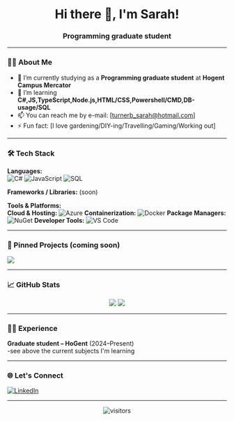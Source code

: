 <h1 align="center">Hi there 👋, I'm Sarah!</h1>
<h3 align="center">Programming graduate student</h3>

---

### 🧑‍💻 About Me

- 🔭 I’m currently studying as a **Programming graduate student** at **Hogent Campus Mercator**
- 🌱 I’m learning **C#,JS,TypeScript,Node.js,HTML/CSS,Powershell/CMD,DB-usage/SQL**
- 📫 You can reach me by e-mail: [turnerb_sarah@hotmail.com]
- ⚡ Fun fact: [I love gardening/DIY-ing/Travelling/Gaming/Working out]

---

### 🛠️ Tech Stack

**Languages:**  
![C#](https://img.shields.io/badge/C%23-239120?style=flat&logo=c-sharp&logoColor=white)
![JavaScript](https://img.shields.io/badge/JavaScript-F7DF1E?style=flat&logo=javascript&logoColor=black)
![SQL](https://img.shields.io/badge/SQL-336791?style=flat&logo=postgresql&logoColor=white)

**Frameworks / Libraries:**  (soon)


**Tools & Platforms:**  
  **Cloud & Hosting:**
  ![Azure](https://img.shields.io/badge/Azure-0078D4?style=flat&logo=azure-devops&logoColor=white)
  **Containerization:**
  ![Docker](https://img.shields.io/badge/Docker-2496ED?style=flat&logo=docker&logoColor=white)
  **Package Managers:**
  ![NuGet](https://img.shields.io/badge/NuGet-004880?style=flat&logo=nuget&logoColor=white)
  **Developer Tools:**
  ![VS Code](https://img.shields.io/badge/VS%20Code-007ACC?style=flat&logo=visual-studio-code&logoColor=white)

---

### 📌 Pinned Projects (coming soon)

<a href="https://github.com/yourusername/project1">
  <img align="center" src="https://github-readme-stats.vercel.app/api/pin/?username=yourusername&repo=project1&theme=neon" />
</a>

---

### 📈 GitHub Stats

<p align="center">
  <img src="https://github-readme-stats.vercel.app/api?username=yourusername&show_icons=true&theme=neon" />
  <img src="https://github-readme-stats.vercel.app/api/top-langs/?username=yourusername&layout=compact&theme=neon" />
</p>

---

### 👨‍💼 Experience

**Graduate student – HoGent** (2024–Present)  
-see above the current subjects I'm learning

---

### 🌐 Let's Connect

[![LinkedIn](https://img.shields.io/badge/LinkedIn-blue?style=flat&logo=linkedin&logoColor=white)](https://linkedin.com/in/yourusername)

---

<p align="center">
  <img src="https://visitor-badge.glitch.me/badge?page_id=yourusername.visitor-badge" alt="visitors" />
</p>
